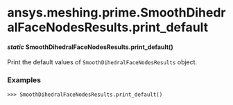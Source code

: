 # ansys.meshing.prime.SmoothDihedralFaceNodesResults.print_default



#### *static* SmoothDihedralFaceNodesResults.print_default()

Print the default values of `SmoothDihedralFaceNodesResults` object.

### Examples

```pycon
>>> SmoothDihedralFaceNodesResults.print_default()
```

<!-- !! processed by numpydoc !! -->
